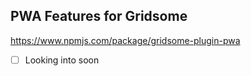 ## PWA Features for Gridsome

https://www.npmjs.com/package/gridsome-plugin-pwa

- [ ] Looking into soon